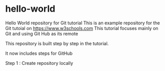 # hello-world
Hello World repository for Git tutorial
This is an example repository for the Git tutoial on https://www.w3schools.com
This tutorial focuses mainly on Git and using Git Hub as its remote

This repository is built step by step in the tutorial.

It now includes steps for GitHub

Step 1 : Create repository locally
